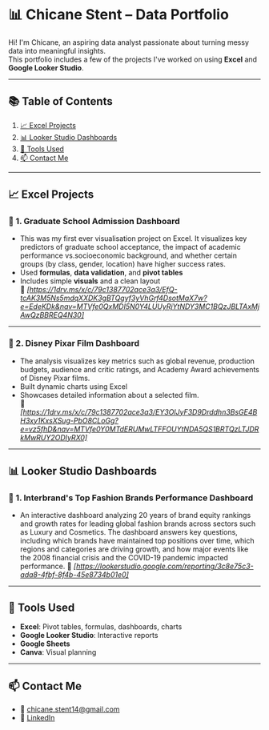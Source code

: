 # 📊 Chicane Stent – Data Portfolio

Hi! I'm Chicane, an aspiring data analyst passionate about turning messy data into meaningful insights.  
This portfolio includes a few of the projects I've worked on using **Excel** and **Google Looker Studio**.

---

## 📚 Table of Contents

1. [📈 Excel Projects](#-excel-projects)
2. [📊 Looker Studio Dashboards](#-looker-studio-dashboards)
3. [🧰 Tools Used](#-tools-used)
4. [📫 Contact Me](#-contact-me)

---

## 📈 Excel Projects

### 📌 1. Graduate School Admission Dashboard
- This was my first ever visualisation project on Excel. It visualizes key predictors of graduate school acceptance, the impact of academic performance vs.socioeconomic background, and whether certain groups (by class, gender, location) have higher success rates.  
- Used **formulas**, **data validation**, and **pivot tables**  
- Includes simple **visuals** and a clean layout  
📎 _[https://1drv.ms/x/c/79c1387702ace3a3/EfQ-tcAK3M5Ns5mdqXXDK3gBTQgyf3yVhGrf4DsotMaX7w?e=EdeKDk&nav=MTVfe0QxMDI5N0Y4LUUyRjYtNDY3MC1BQzJBLTAxMjAwQzBBREQ4N30]_

---

### 📌 2. Disney Pixar Film Dashboard
- The analysis visualizes key metrics such as global revenue, production budgets, audience and critic ratings, and Academy Award achievements of Disney Pixar films.
- Built dynamic charts using Excel  
- Showcases detailed information about a selected film.  
📎 _[https://1drv.ms/x/c/79c1387702ace3a3/EY3OlJyF3D9Drddhn3BsGE4BH3xy1KxsXSug-PbO8CLoGg?e=vz5fhD&nav=MTVfe0Y0MTdERUMwLTFFOUYtNDA5QS1BRTQzLTJDRkMwRUY2ODIyRX0]_

---

## 📊 Looker Studio Dashboards

### 📌 1. Interbrand's Top Fashion Brands Performance Dashboard
- An interactive dashboard analyzing 20 years of brand equity rankings and growth rates for leading global fashion brands across sectors such as Luxury and Cosmetics. The dashboard answers key questions, including which brands have maintained top positions over time, which regions and categories are driving growth, and how major events like the 2008 financial crisis and the COVID-19 pandemic impacted performance.
🔗 _[https://lookerstudio.google.com/reporting/3c8e75c3-ada8-4fbf-8f4b-45e8734b01e0]_  

---

## 🧰 Tools Used

- **Excel**: Pivot tables, formulas, dashboards, charts  
- **Google Looker Studio**: Interactive reports  
- **Google Sheets**  
- **Canva**: Visual planning  

---

## 📫 Contact Me

- 📧 chicane.stent14@gmail.com  
- 💼 [LinkedIn](https://www.linkedin.com/in/chicane-stent-035a17260/)  

